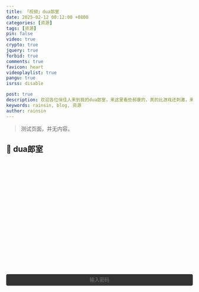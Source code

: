 ```yaml
---
title: 「视频」dua郎室
date: 2025-02-12 00:12:00 +0800
categories: [资源]
tags: [资源]
pin: false
video: true
crypto: true
jquery: true
forbid: true
comments: true
favicon: heart
videoplaylist: true
pangu: true
isrss: disable

post: true
description: 欢迎各位俏佳人来到我的dua郎室，来这里看些郝康的，真的比游戏还刺激，来我这里看一晚吧。
keywords: rainsin, blog, 资源
author: rainsin
---
```


<script src="/assets/post/video/video.js"></script>

<style>
details {
  width: 100%;
  margin: 0 auto;
  background: #282828;
  margin-bottom: 0.5rem;
  box-shadow: 0 0.1rem 1rem -0.5rem rgba(0, 0, 0, 0.4);
  border-radius: 5px;
  overflow: hidden;
}

summary {
    color:#fff;
  padding: 1rem;
  display: block;
  background: #333;
  padding-left: 2.2rem;
  position: relative;
  cursor: pointer;
  -webkit-user-select: none;
     -moz-user-select: none;
      -ms-user-select: none;
          user-select: none;
}

summary:before {
  content: "";
  border-width: 0.4rem;
  border-style: solid;
  border-color: transparent transparent transparent #fff;
  position: absolute;
  top: 1.3rem;
  left: 1rem;
  transform: rotate(0);
  transform-origin: 0.2rem 50%;
  transition: 0.25s transform ease;
}

/* THE MAGIC 🧙‍♀️ */
details[open] > summary:before {
  transform: rotate(90deg);
}

details summary::-webkit-details-marker {
  display: none;
}

details > ul {
  overflow-x: auto;
  display: grid;
  gap: 12px;
  padding-bottom: 1rem;
  padding-right: 28px;
  margin-bottom: 0;
  padding-top: 1rem;
  max-height: 20em;
  justify-content: center;
}

@media screen and (width <= 400px) {
    details > ul {
        grid-template-columns: 1fr !important;
    }
  }

details > ul li {
  list-style: none;
  color:#fff;
  margin: 4px !important;
  padding: 3px 8px !important;
  border-radius: 4px;
  border: 1px solid #5e616d;
  background: #47484c;
  cursor: pointer;
    text-align: center;
  transition: all 0.2s ease-out;
  height: 2.2em;
  justify-content: center;
  display: grid;
  margin: 0 !important;
  overflow: hidden;
}

details > ul li:hover {
  background: #1f2623;
}

.selected {
    background: #1f2623;
}

/* style input field text */

.middle{
  display: flex;
    margin: 0.5em auto;
    text-align: center;
}

/* Input field that looks like a button */
.email-field {
	width: 100%;
	display: inline-block;
	color: #fff;
	text-align: center;
	background-color: #333;
	padding: .6em 1.8em;
	border: none;
	cursor: pointer;
	outline: none;
	-webkit-border-radius: 4px;
	-moz-border-radius: 4px;
	border-radius: 4px;
	-webkit-transition: all .1s linear;
	-moz-transition: all .1s linear;
	transition: all .2s ease;
}
.email-field:hover {
	background-color: #343434;
}

/* after button is clicked */
.email-field.active {
	margin-right: 6px;
	outline: none;
	color: #fff;
	text-align: left;
	cursor: inherit;
}

/* Email submit button */
#subscribe-button {
  align-self: center;
	width: 35px;
	height: 35px;
	border: none;
	text-indent: -9999px;
	background: url(/assets/img/提交.svg) no-repeat;
	background-size: 13px;
	background-position: 0 1px;
	-webkit-transition: all .2s linear;
	-moz-transition: all .2s linear;
	transition: all .2s linear;
  
	cursor: pointer; /* for demo only */

	display: none;
}
#subscribe-button:hover {
	opacity: .33;
}

#subscribe-button.show {
	display: flex;
	background-size: 33px;
}

</style>

> 测试页面，并无内容。

## 💞 dua郎室

<div id="video-box" style="width: 100%;aspect-ratio: 1920 / 1080;margin:20px 0;"></div>

<div class="middle" id="middle">
<input type="password" value="" name="EMAIL" class="email-field" id="email-field" placeholder="输入密码">
<input type="submit" value="Subscribe" name="subscribe" id="subscribe-button" class="">
</div>

<div id="video-list-lock-box"></div>

<script>
$('#email-field').click(function () {
    $(this).addClass("active");
    $(this).attr('placeholder', '你不会真知道密码吧？');
    $('#subscribe-button').addClass("show");
});

$('#email-field').blur(function () {
    $(this).removeClass("active");
    $(this).attr('placeholder', '输入密码');
    $('#subscribe-button').removeClass("show");
});

$("#email-field").keypress(function (event) {
    if (event.which === 13) {
        if (isLoad) {
            Qmsg.success("点慢一点！奴家受不了啦！🌶")
        } else {
            send_message();
        }
    }
});

$('#subscribe-button').on("mousedown", () => {
    if (isLoad) {
        Qmsg.success("点慢一点！奴家受不了啦！🌶")
    } else {
        send_message();
    }
})

const art = new Artplayer({
    container: '#video-box',
    url: 'https://pans.rainsin.cn:2000/d/kk/%E5%BD%B1%E8%A7%86/%E5%89%A7%E9%9B%86/D%20%E6%89%93%E9%B8%A3%E7%8E%8B%E6%9B%B91566%EF%BC%882007%EF%BC%892K%E4%BF%AE%E5%A4%8D%E7%89%88%20%E5%85%A846%E9%9B%86/01.mp4',
    type: 'mp4',
    theme: "#2c9678",
    title: '第1集',
    flip: true,
    playbackRate: true,
    screenshot: true,
    hotkey: true,
    pip: true,
    mutex: true,
    fullscreen: true,
    fullscreenWeb: true,
    miniProgressBar: true,
    playsInline: true,
    setting: true,
    autoOrientation: true,
    plugins: [artplayerPlaylist({
        rebuildPlayer: false, // 换P时重建播放器，默认false
        onchanged: (art) => { // 换P后的回调函数
            console.log('Video Changed');
        },
        autoNext: true, // 自动播放下一P, 默认false
        showText: false, // 在控制栏显示文本，否则显示图标，默认为false
        playlist: [
            {
                title: "01集",
                url: "https://pans.rainsin.cn:2000/d/kk/%E5%BD%B1%E8%A7%86/%E5%89%A7%E9%9B%86/D%20%E6%89%93%E9%B8%A3%E7%8E%8B%E6%9B%B91566%EF%BC%882007%EF%BC%892K%E4%BF%AE%E5%A4%8D%E7%89%88%20%E5%85%A846%E9%9B%86/01.mp4"
            },
            {
                title: "02集",
                url: "https://pans.rainsin.cn:2000/d/kk/%E5%BD%B1%E8%A7%86/%E5%89%A7%E9%9B%86/D%20%E6%89%93%E9%B8%A3%E7%8E%8B%E6%9B%B91566%EF%BC%882007%EF%BC%892K%E4%BF%AE%E5%A4%8D%E7%89%88%20%E5%85%A846%E9%9B%86/02.mp4"
            },
            {
                title: "03集",
                url: "https://pans.rainsin.cn:2000/d/kk/%E5%BD%B1%E8%A7%86/%E5%89%A7%E9%9B%86/D%20%E6%89%93%E9%B8%A3%E7%8E%8B%E6%9B%B91566%EF%BC%882007%EF%BC%892K%E4%BF%AE%E5%A4%8D%E7%89%88%20%E5%85%A846%E9%9B%86/03.mp4"
            },
            {
                title: "04集",
                url: "https://pans.rainsin.cn:2000/d/kk/%E5%BD%B1%E8%A7%86/%E5%89%A7%E9%9B%86/D%20%E6%89%93%E9%B8%A3%E7%8E%8B%E6%9B%B91566%EF%BC%882007%EF%BC%892K%E4%BF%AE%E5%A4%8D%E7%89%88%20%E5%85%A846%E9%9B%86/04.mp4"
            },
            {
                title: "05集",
                url: "https://pans.rainsin.cn:2000/d/kk/%E5%BD%B1%E8%A7%86/%E5%89%A7%E9%9B%86/D%20%E6%89%93%E9%B8%A3%E7%8E%8B%E6%9B%B91566%EF%BC%882007%EF%BC%892K%E4%BF%AE%E5%A4%8D%E7%89%88%20%E5%85%A846%E9%9B%86/05.mp4"
            },
            {
                title: "06集",
                url: "https://pans.rainsin.cn:2000/d/kk/%E5%BD%B1%E8%A7%86/%E5%89%A7%E9%9B%86/D%20%E6%89%93%E9%B8%A3%E7%8E%8B%E6%9B%B91566%EF%BC%882007%EF%BC%892K%E4%BF%AE%E5%A4%8D%E7%89%88%20%E5%85%A846%E9%9B%86/06.mp4"
            },
            {
                title: "07集",
                url: "https://pans.rainsin.cn:2000/d/kk/%E5%BD%B1%E8%A7%86/%E5%89%A7%E9%9B%86/D%20%E6%89%93%E9%B8%A3%E7%8E%8B%E6%9B%B91566%EF%BC%882007%EF%BC%892K%E4%BF%AE%E5%A4%8D%E7%89%88%20%E5%85%A846%E9%9B%86/07.mp4"
            },
            {
                title: "08集",
                url: "https://pans.rainsin.cn:2000/d/kk/%E5%BD%B1%E8%A7%86/%E5%89%A7%E9%9B%86/D%20%E6%89%93%E9%B8%A3%E7%8E%8B%E6%9B%B91566%EF%BC%882007%EF%BC%892K%E4%BF%AE%E5%A4%8D%E7%89%88%20%E5%85%A846%E9%9B%86/08.mp4"
            },
            {
                title: "09集",
                url: "https://pans.rainsin.cn:2000/d/kk/%E5%BD%B1%E8%A7%86/%E5%89%A7%E9%9B%86/D%20%E6%89%93%E9%B8%A3%E7%8E%8B%E6%9B%B91566%EF%BC%882007%EF%BC%892K%E4%BF%AE%E5%A4%8D%E7%89%88%20%E5%85%A846%E9%9B%86/09.mp4"
            },
            {
                title: "10集",
                url: "https://pans.rainsin.cn:2000/d/kk/%E5%BD%B1%E8%A7%86/%E5%89%A7%E9%9B%86/D%20%E6%89%93%E9%B8%A3%E7%8E%8B%E6%9B%B91566%EF%BC%882007%EF%BC%892K%E4%BF%AE%E5%A4%8D%E7%89%88%20%E5%85%A846%E9%9B%86/10.mp4"
            },
            {
                title: "11集",
                url: "https://pans.rainsin.cn:2000/d/kk/%E5%BD%B1%E8%A7%86/%E5%89%A7%E9%9B%86/D%20%E6%89%93%E9%B8%A3%E7%8E%8B%E6%9B%B91566%EF%BC%882007%EF%BC%892K%E4%BF%AE%E5%A4%8D%E7%89%88%20%E5%85%A846%E9%9B%86/11.mp4"
            },
            {
                title: "12集",
                url: "https://pans.rainsin.cn:2000/d/kk/%E5%BD%B1%E8%A7%86/%E5%89%A7%E9%9B%86/D%20%E6%89%93%E9%B8%A3%E7%8E%8B%E6%9B%B91566%EF%BC%882007%EF%BC%892K%E4%BF%AE%E5%A4%8D%E7%89%88%20%E5%85%A846%E9%9B%86/12.mp4"
            },
            {
                title: "13集",
                url: "https://pans.rainsin.cn:2000/d/kk/%E5%BD%B1%E8%A7%86/%E5%89%A7%E9%9B%86/D%20%E6%89%93%E9%B8%A3%E7%8E%8B%E6%9B%B91566%EF%BC%882007%EF%BC%892K%E4%BF%AE%E5%A4%8D%E7%89%88%20%E5%85%A846%E9%9B%86/13.mp4"
            },
            {
                title: "14集",
                url: "https://pans.rainsin.cn:2000/d/kk/%E5%BD%B1%E8%A7%86/%E5%89%A7%E9%9B%86/D%20%E6%89%93%E9%B8%A3%E7%8E%8B%E6%9B%B91566%EF%BC%882007%EF%BC%892K%E4%BF%AE%E5%A4%8D%E7%89%88%20%E5%85%A846%E9%9B%86/14.mp4"
            },
            {
                title: "15集",
                url: "https://pans.rainsin.cn:2000/d/kk/%E5%BD%B1%E8%A7%86/%E5%89%A7%E9%9B%86/D%20%E6%89%93%E9%B8%A3%E7%8E%8B%E6%9B%B91566%EF%BC%882007%EF%BC%892K%E4%BF%AE%E5%A4%8D%E7%89%88%20%E5%85%A846%E9%9B%86/15.mp4"
            },
            {
                title: "16集",
                url: "https://pans.rainsin.cn:2000/d/kk/%E5%BD%B1%E8%A7%86/%E5%89%A7%E9%9B%86/D%20%E6%89%93%E9%B8%A3%E7%8E%8B%E6%9B%B91566%EF%BC%882007%EF%BC%892K%E4%BF%AE%E5%A4%8D%E7%89%88%20%E5%85%A846%E9%9B%86/16.mp4"
            },
            {
                title: "17集",
                url: "https://pans.rainsin.cn:2000/d/kk/%E5%BD%B1%E8%A7%86/%E5%89%A7%E9%9B%86/D%20%E6%89%93%E9%B8%A3%E7%8E%8B%E6%9B%B91566%EF%BC%882007%EF%BC%892K%E4%BF%AE%E5%A4%8D%E7%89%88%20%E5%85%A846%E9%9B%86/17.mp4"
            },
            {
                title: "18集",
                url: "https://pans.rainsin.cn:2000/d/kk/%E5%BD%B1%E8%A7%86/%E5%89%A7%E9%9B%86/D%20%E6%89%93%E9%B8%A3%E7%8E%8B%E6%9B%B91566%EF%BC%882007%EF%BC%892K%E4%BF%AE%E5%A4%8D%E7%89%88%20%E5%85%A846%E9%9B%86/18.mp4"
            },
            {
                title: "19集",
                url: "https://pans.rainsin.cn:2000/d/kk/%E5%BD%B1%E8%A7%86/%E5%89%A7%E9%9B%86/D%20%E6%89%93%E9%B8%A3%E7%8E%8B%E6%9B%B91566%EF%BC%882007%EF%BC%892K%E4%BF%AE%E5%A4%8D%E7%89%88%20%E5%85%A846%E9%9B%86/19.mp4"
            },
            {
                title: "20集",
                url: "https://pans.rainsin.cn:2000/d/kk/%E5%BD%B1%E8%A7%86/%E5%89%A7%E9%9B%86/D%20%E6%89%93%E9%B8%A3%E7%8E%8B%E6%9B%B91566%EF%BC%882007%EF%BC%892K%E4%BF%AE%E5%A4%8D%E7%89%88%20%E5%85%A846%E9%9B%86/20.mp4"
            },
            {
                title: "21集",
                url: "https://pans.rainsin.cn:2000/d/kk/%E5%BD%B1%E8%A7%86/%E5%89%A7%E9%9B%86/D%20%E6%89%93%E9%B8%A3%E7%8E%8B%E6%9B%B91566%EF%BC%882007%EF%BC%892K%E4%BF%AE%E5%A4%8D%E7%89%88%20%E5%85%A846%E9%9B%86/21.mp4"
            },
            {
                title: "22集",
                url: "https://pans.rainsin.cn:2000/d/kk/%E5%BD%B1%E8%A7%86/%E5%89%A7%E9%9B%86/D%20%E6%89%93%E9%B8%A3%E7%8E%8B%E6%9B%B91566%EF%BC%882007%EF%BC%892K%E4%BF%AE%E5%A4%8D%E7%89%88%20%E5%85%A846%E9%9B%86/22.mp4"
            },
            {
                title: "23集",
                url: "https://pans.rainsin.cn:2000/d/kk/%E5%BD%B1%E8%A7%86/%E5%89%A7%E9%9B%86/D%20%E6%89%93%E9%B8%A3%E7%8E%8B%E6%9B%B91566%EF%BC%882007%EF%BC%892K%E4%BF%AE%E5%A4%8D%E7%89%88%20%E5%85%A846%E9%9B%86/23.mp4"
            },
            {
                title: "24集",
                url: "https://pans.rainsin.cn:2000/d/kk/%E5%BD%B1%E8%A7%86/%E5%89%A7%E9%9B%86/D%20%E6%89%93%E9%B8%A3%E7%8E%8B%E6%9B%B91566%EF%BC%882007%EF%BC%892K%E4%BF%AE%E5%A4%8D%E7%89%88%20%E5%85%A846%E9%9B%86/24.mp4"
            },
            {
                title: "25集",
                url: "https://pans.rainsin.cn:2000/d/kk/%E5%BD%B1%E8%A7%86/%E5%89%A7%E9%9B%86/D%20%E6%89%93%E9%B8%A3%E7%8E%8B%E6%9B%B91566%EF%BC%882007%EF%BC%892K%E4%BF%AE%E5%A4%8D%E7%89%88%20%E5%85%A846%E9%9B%86/25.mp4"
            },
            {
                title: "26集",
                url: "https://pans.rainsin.cn:2000/d/kk/%E5%BD%B1%E8%A7%86/%E5%89%A7%E9%9B%86/D%20%E6%89%93%E9%B8%A3%E7%8E%8B%E6%9B%B91566%EF%BC%882007%EF%BC%892K%E4%BF%AE%E5%A4%8D%E7%89%88%20%E5%85%A846%E9%9B%86/26.mp4"
            },
            {
                title: "27集",
                url: "https://pans.rainsin.cn:2000/d/kk/%E5%BD%B1%E8%A7%86/%E5%89%A7%E9%9B%86/D%20%E6%89%93%E9%B8%A3%E7%8E%8B%E6%9B%B91566%EF%BC%882007%EF%BC%892K%E4%BF%AE%E5%A4%8D%E7%89%88%20%E5%85%A846%E9%9B%86/27.mp4"
            },
            {
                title: "28集",
                url: "https://pans.rainsin.cn:2000/d/kk/%E5%BD%B1%E8%A7%86/%E5%89%A7%E9%9B%86/D%20%E6%89%93%E9%B8%A3%E7%8E%8B%E6%9B%B91566%EF%BC%882007%EF%BC%892K%E4%BF%AE%E5%A4%8D%E7%89%88%20%E5%85%A846%E9%9B%86/28.mp4"
            },
            {
                title: "29集",
                url: "https://pans.rainsin.cn:2000/d/kk/%E5%BD%B1%E8%A7%86/%E5%89%A7%E9%9B%86/D%20%E6%89%93%E9%B8%A3%E7%8E%8B%E6%9B%B91566%EF%BC%882007%EF%BC%892K%E4%BF%AE%E5%A4%8D%E7%89%88%20%E5%85%A846%E9%9B%86/29.mp4"
            },
            {
                title: "30集",
                url: "https://pans.rainsin.cn:2000/d/kk/%E5%BD%B1%E8%A7%86/%E5%89%A7%E9%9B%86/D%20%E6%89%93%E9%B8%A3%E7%8E%8B%E6%9B%B91566%EF%BC%882007%EF%BC%892K%E4%BF%AE%E5%A4%8D%E7%89%88%20%E5%85%A846%E9%9B%86/30.mp4"
            },
            {
                title: "31集",
                url: "https://pans.rainsin.cn:2000/d/kk/%E5%BD%B1%E8%A7%86/%E5%89%A7%E9%9B%86/D%20%E6%89%93%E9%B8%A3%E7%8E%8B%E6%9B%B91566%EF%BC%882007%EF%BC%892K%E4%BF%AE%E5%A4%8D%E7%89%88%20%E5%85%A846%E9%9B%86/31.mp4"
            },
            {
                title: "32集",
                url: "https://pans.rainsin.cn:2000/d/kk/%E5%BD%B1%E8%A7%86/%E5%89%A7%E9%9B%86/D%20%E6%89%93%E9%B8%A3%E7%8E%8B%E6%9B%B91566%EF%BC%882007%EF%BC%892K%E4%BF%AE%E5%A4%8D%E7%89%88%20%E5%85%A846%E9%9B%86/32.mp4"
            },
            {
                title: "33集",
                url: "https://pans.rainsin.cn:2000/d/kk/%E5%BD%B1%E8%A7%86/%E5%89%A7%E9%9B%86/D%20%E6%89%93%E9%B8%A3%E7%8E%8B%E6%9B%B91566%EF%BC%882007%EF%BC%892K%E4%BF%AE%E5%A4%8D%E7%89%88%20%E5%85%A846%E9%9B%86/33.mp4"
            },
            {
                title: "34集",
                url: "https://pans.rainsin.cn:2000/d/kk/%E5%BD%B1%E8%A7%86/%E5%89%A7%E9%9B%86/D%20%E6%89%93%E9%B8%A3%E7%8E%8B%E6%9B%B91566%EF%BC%882007%EF%BC%892K%E4%BF%AE%E5%A4%8D%E7%89%88%20%E5%85%A846%E9%9B%86/34.mp4"
            },
            {
                title: "35集",
                url: "https://pans.rainsin.cn:2000/d/kk/%E5%BD%B1%E8%A7%86/%E5%89%A7%E9%9B%86/D%20%E6%89%93%E9%B8%A3%E7%8E%8B%E6%9B%B91566%EF%BC%882007%EF%BC%892K%E4%BF%AE%E5%A4%8D%E7%89%88%20%E5%85%A846%E9%9B%86/35.mp4"
            },
            {
                title: "36集",
                url: "https://pans.rainsin.cn:2000/d/kk/%E5%BD%B1%E8%A7%86/%E5%89%A7%E9%9B%86/D%20%E6%89%93%E9%B8%A3%E7%8E%8B%E6%9B%B91566%EF%BC%882007%EF%BC%892K%E4%BF%AE%E5%A4%8D%E7%89%88%20%E5%85%A846%E9%9B%86/36.mp4"
            },
            {
                title: "37集",
                url: "https://pans.rainsin.cn:2000/d/kk/%E5%BD%B1%E8%A7%86/%E5%89%A7%E9%9B%86/D%20%E6%89%93%E9%B8%A3%E7%8E%8B%E6%9B%B91566%EF%BC%882007%EF%BC%892K%E4%BF%AE%E5%A4%8D%E7%89%88%20%E5%85%A846%E9%9B%86/37.mp4"
            },
            {
                title: "38集",
                url: "https://pans.rainsin.cn:2000/d/kk/%E5%BD%B1%E8%A7%86/%E5%89%A7%E9%9B%86/D%20%E6%89%93%E9%B8%A3%E7%8E%8B%E6%9B%B91566%EF%BC%882007%EF%BC%892K%E4%BF%AE%E5%A4%8D%E7%89%88%20%E5%85%A846%E9%9B%86/38.mp4"
            },
            {
                title: "39集",
                url: "https://pans.rainsin.cn:2000/d/kk/%E5%BD%B1%E8%A7%86/%E5%89%A7%E9%9B%86/D%20%E6%89%93%E9%B8%A3%E7%8E%8B%E6%9B%B91566%EF%BC%882007%EF%BC%892K%E4%BF%AE%E5%A4%8D%E7%89%88%20%E5%85%A846%E9%9B%86/39.mp4"
            },
            {
                title: "40集",
                url: "https://pans.rainsin.cn:2000/d/kk/%E5%BD%B1%E8%A7%86/%E5%89%A7%E9%9B%86/D%20%E6%89%93%E9%B8%A3%E7%8E%8B%E6%9B%B91566%EF%BC%882007%EF%BC%892K%E4%BF%AE%E5%A4%8D%E7%89%88%20%E5%85%A846%E9%9B%86/40.mp4"
            },
            {
                title: "41集",
                url: "https://pans.rainsin.cn:2000/d/kk/%E5%BD%B1%E8%A7%86/%E5%89%A7%E9%9B%86/D%20%E6%89%93%E9%B8%A3%E7%8E%8B%E6%9B%B91566%EF%BC%882007%EF%BC%892K%E4%BF%AE%E5%A4%8D%E7%89%88%20%E5%85%A846%E9%9B%86/41.mp4"
            },
            {
                title: "42集",
                url: "https://pans.rainsin.cn:2000/d/kk/%E5%BD%B1%E8%A7%86/%E5%89%A7%E9%9B%86/D%20%E6%89%93%E9%B8%A3%E7%8E%8B%E6%9B%B91566%EF%BC%882007%EF%BC%892K%E4%BF%AE%E5%A4%8D%E7%89%88%20%E5%85%A846%E9%9B%86/42.mp4"
            },
            {
                title: "43集",
                url: "https://pans.rainsin.cn:2000/d/kk/%E5%BD%B1%E8%A7%86/%E5%89%A7%E9%9B%86/D%20%E6%89%93%E9%B8%A3%E7%8E%8B%E6%9B%B91566%EF%BC%882007%EF%BC%892K%E4%BF%AE%E5%A4%8D%E7%89%88%20%E5%85%A846%E9%9B%86/43.mp4"
            },
            {
                title: "44集",
                url: "https://pans.rainsin.cn:2000/d/kk/%E5%BD%B1%E8%A7%86/%E5%89%A7%E9%9B%86/D%20%E6%89%93%E9%B8%A3%E7%8E%8B%E6%9B%B91566%EF%BC%882007%EF%BC%892K%E4%BF%AE%E5%A4%8D%E7%89%88%20%E5%85%A846%E9%9B%86/44.mp4"
            },
            {
                title: "45集",
                url: "https://pans.rainsin.cn:2000/d/kk/%E5%BD%B1%E8%A7%86/%E5%89%A7%E9%9B%86/D%20%E6%89%93%E9%B8%A3%E7%8E%8B%E6%9B%B91566%EF%BC%882007%EF%BC%892K%E4%BF%AE%E5%A4%8D%E7%89%88%20%E5%85%A846%E9%9B%86/45.mp4"
            },
            {
                title: "46集",
                url: "https://pans.rainsin.cn:2000/d/kk/%E5%BD%B1%E8%A7%86/%E5%89%A7%E9%9B%86/D%20%E6%89%93%E9%B8%A3%E7%8E%8B%E6%9B%B91566%EF%BC%882007%EF%BC%892K%E4%BF%AE%E5%A4%8D%E7%89%88%20%E5%85%A846%E9%9B%86/46.mp4"
            }
        ]
    })]
},
    function onReady(art) {
        this.pause()
    },);
</script>
